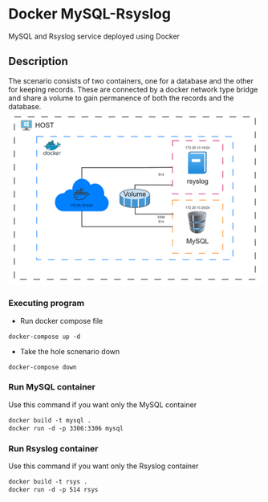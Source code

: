 # Docker MySQL-Rsyslog
MySQL and Rsyslog service deployed using Docker

## Description
The scenario consists of two containers, one for a database and the other for keeping records. These are connected by a docker network type bridge and share a volume to gain permanence of both the records and the database.
![Scenario diagram](./scenario.png)

### Executing program
* Run docker compose file
```
docker-compose up -d
```  
* Take the hole scnenario down
```
docker-compose down
```
### Run MySQL container
Use this command if you want only the MySQL container
```
docker build -t mysql .
docker run -d -p 3306:3306 mysql
```

### Run Rsyslog container 
Use this command if you want only the Rsyslog container
```
docker build -t rsys .
docker run -d -p 514 rsys
```

